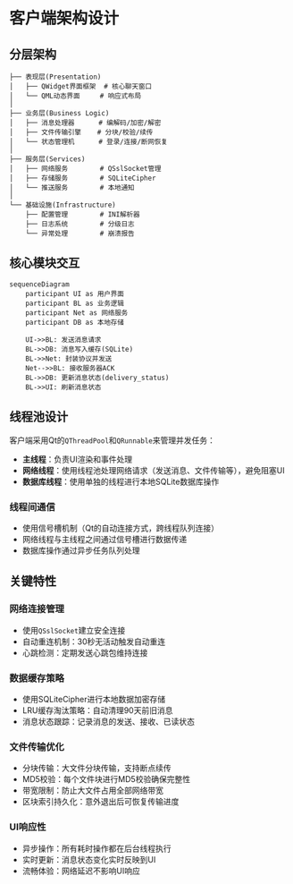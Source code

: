 # 客户端架构设计

## 分层架构

```
├── 表现层(Presentation)
│   ├── QWidget界面框架  # 核心聊天窗口
│   └── QML动态界面     # 响应式布局
│
├── 业务层(Business Logic)
│   ├── 消息处理器      # 编解码/加密/解密
│   ├── 文件传输引擎    # 分块/校验/续传
│   └── 状态管理机      # 登录/连接/断网恢复
│
├── 服务层(Services)
│   ├── 网络服务        # QSslSocket管理
│   ├── 存储服务        # SQLiteCipher
│   └── 推送服务        # 本地通知
│
└── 基础设施(Infrastructure)
    ├── 配置管理        # INI解析器
    ├── 日志系统        # 分级日志
    └── 异常处理        # 崩溃报告
```

## 核心模块交互

```mermaid
sequenceDiagram
    participant UI as 用户界面
    participant BL as 业务逻辑
    participant Net as 网络服务
    participant DB as 本地存储
    
    UI->>BL: 发送消息请求
    BL->>DB: 消息写入缓存(SQLite)
    BL->>Net: 封装协议并发送
    Net-->>BL: 接收服务器ACK
    BL->>DB: 更新消息状态(delivery_status)
    BL->>UI: 刷新消息状态
```

## 线程池设计

客户端采用Qt的`QThreadPool`和`QRunnable`来管理并发任务：

- **主线程**：负责UI渲染和事件处理
- **网络线程**：使用线程池处理网络请求（发送消息、文件传输等），避免阻塞UI
- **数据库线程**：使用单独的线程进行本地SQLite数据库操作

### 线程间通信

- 使用信号槽机制（Qt的自动连接方式，跨线程队列连接）
- 网络线程与主线程之间通过信号槽进行数据传递
- 数据库操作通过异步任务队列处理

## 关键特性

### 网络连接管理
- 使用`QSslSocket`建立安全连接
- 自动重连机制：30秒无活动触发自动重连
- 心跳检测：定期发送心跳包维持连接

### 数据缓存策略
- 使用SQLiteCipher进行本地数据加密存储
- LRU缓存淘汰策略：自动清理90天前旧消息
- 消息状态跟踪：记录消息的发送、接收、已读状态

### 文件传输优化
- 分块传输：大文件分块传输，支持断点续传
- MD5校验：每个文件块进行MD5校验确保完整性
- 带宽限制：防止大文件占用全部网络带宽
- 区块索引持久化：意外退出后可恢复传输进度

### UI响应性
- 异步操作：所有耗时操作都在后台线程执行
- 实时更新：消息状态变化实时反映到UI
- 流畅体验：网络延迟不影响UI响应 